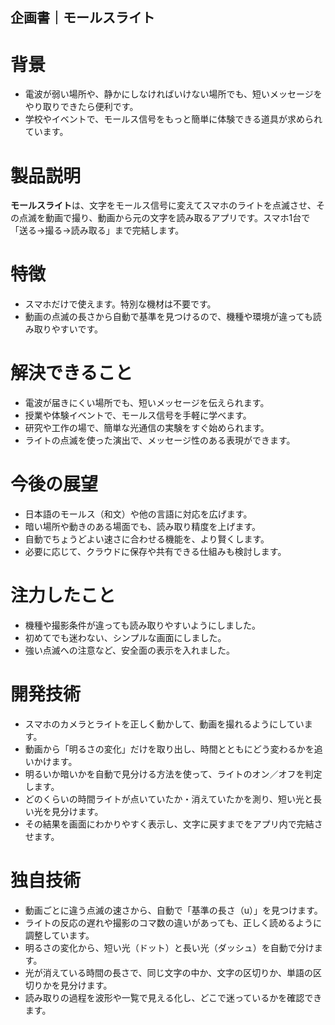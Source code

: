 ## 企画書｜モールスライト


# 背景

- 電波が弱い場所や、静かにしなければいけない場所でも、短いメッセージをやり取りできたら便利です。
- 学校やイベントで、モールス信号をもっと簡単に体験できる道具が求められています。

# 製品説明

**モールスライト**は、文字をモールス信号に変えてスマホのライトを点滅させ、その点滅を動画で撮り、動画から元の文字を読み取るアプリです。スマホ1台で「送る→撮る→読み取る」まで完結します。

# 特徴

- スマホだけで使えます。特別な機材は不要です。
- 動画の点滅の長さから自動で基準を見つけるので、機種や環境が違っても読み取りやすいです。

# 解決できること

- 電波が届きにくい場所でも、短いメッセージを伝えられます。
- 授業や体験イベントで、モールス信号を手軽に学べます。
- 研究や工作の場で、簡単な光通信の実験をすぐ始められます。
- ライトの点滅を使った演出で、メッセージ性のある表現ができます。

# 今後の展望

- 日本語のモールス（和文）や他の言語に対応を広げます。
- 暗い場所や動きのある場面でも、読み取り精度を上げます。
- 自動でちょうどよい速さに合わせる機能を、より賢くします。
- 必要に応じて、クラウドに保存や共有できる仕組みも検討します。

# 注力したこと

- 機種や撮影条件が違っても読み取りやすいようにしました。
- 初めてでも迷わない、シンプルな画面にしました。
- 強い点滅への注意など、安全面の表示を入れました。

# 開発技術

- スマホのカメラとライトを正しく動かして、動画を撮れるようにしています。
- 動画から「明るさの変化」だけを取り出し、時間とともにどう変わるかを追いかけます。
- 明るいか暗いかを自動で見分ける方法を使って、ライトのオン／オフを判定します。
- どのくらいの時間ライトが点いていたか・消えていたかを測り、短い光と長い光を見分けます。
- その結果を画面にわかりやすく表示し、文字に戻すまでをアプリ内で完結させます。
    
    

# 独自技術

- 動画ごとに違う点滅の速さから、自動で「基準の長さ（u）」を見つけます。
- ライトの反応の遅れや撮影のコマ数の違いがあっても、正しく読めるように調整しています。
- 明るさの変化から、短い光（ドット）と長い光（ダッシュ）を自動で分けます。
- 光が消えている時間の長さで、同じ文字の中か、文字の区切りか、単語の区切りかを見分けます。
- 読み取りの過程を波形や一覧で見える化し、どこで迷っているかを確認できます。